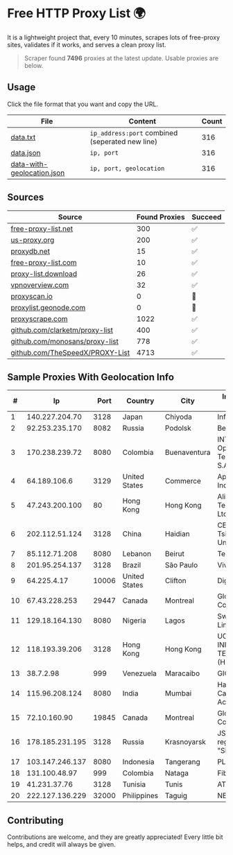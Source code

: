 
# Free HTTP Proxy List 🌍

It is a lightweight project that, every 10 minutes, scrapes lots of free-proxy sites, validates if it works, and serves a clean proxy list.


> Scraper found **7496** proxies at the latest update. Usable proxies are below.

## Usage

Click the file format that you want and copy the URL.


|File|Content|Count|
|----|-------|-----|
|[data.txt](https://raw.githubusercontent.com/themiralay/Proxy-List-World/master/data.txt)|`ip_address:port` combined (seperated new line)|316|
|[data.json](https://raw.githubusercontent.com/themiralay/Proxy-List-World/master/data.json)|`ip, port`|316|
|[data-with-geolocation.json](https://raw.githubusercontent.com/themiralay/Proxy-List-World/master/data-with-geolocation.json)|`ip, port, geolocation`|316|

## Sources

|Source|Found Proxies|Succeed|
|------|-------------|-------|
|[free-proxy-list.net](https://free-proxy-list.net)|300|✅|
|[us-proxy.org](https://www.us-proxy.org)|200|✅|
|[proxydb.net](http://proxydb.net)|15|✅|
|[free-proxy-list.com](https://free-proxy-list.com/?page=&port=&type%5B%5D=http&type%5B%5D=https&up_time=0&search=Search)|10|✅|
|[proxy-list.download](https://www.proxy-list.download/HTTP)|26|✅|
|[vpnoverview.com](https://vpnoverview.com/privacy/anonymous-browsing/free-proxy-servers)|32|✅|
|[proxyscan.io](https://www.proxyscan.io)|0|🚫|
|[proxylist.geonode.com](https://proxylist.geonode.com/api/proxy-list?limit=300&page=1&sort_by=lastChecked&sort_type=desc&protocols=http,https)|0|🚫|
|[proxyscrape.com](https://api.proxyscrape.com/v2/?request=displayproxies&protocol=http&timeout=10000&country=all&ssl=all&anonymity=all)|1022|✅|
|[github.com/clarketm/proxy-list](https://raw.githubusercontent.com/clarketm/proxy-list/master/proxy-list-raw.txt)|400|✅|
|[github.com/monosans/proxy-list](https://raw.githubusercontent.com/monosans/proxy-list/main/proxies/http.txt)|778|✅|
|[github.com/TheSpeedX/PROXY-List](https://raw.githubusercontent.com/TheSpeedX/PROXY-List/master/http.txt)|4713|✅|


## Sample Proxies With Geolocation Info

|#|Ip|Port|Country|City|Internet Service Provider|
|-|--|----|-------|----|-------------------------|
|1|140.227.204.70|3128|Japan|Chiyoda|InfoSphere|
|2|92.253.235.170|8082|Russia|Podolsk|Best Line Ltd.|
|3|170.238.239.72|8080|Colombia|Buenaventura|INTERNEXA Brasil Operadora de TelecomunicaÔÔes S.A|
|4|64.189.106.6|3129|United States|Commerce|Apogee Telecom Inc.|
|5|47.243.200.100|80|Hong Kong|Hong Kong|Alibaba (US) Technology Co., Ltd.|
|6|202.112.51.124|3128|China|Haidian|CERNET2 IX at Tsinghua University|
|7|85.112.71.208|8080|Lebanon|Beirut|TerraNet sal|
|8|201.95.254.137|3128|Brazil|São Paulo|Vivo|
|9|64.225.4.17|10006|United States|Clifton|DigitalOcean, LLC|
|10|67.43.228.253|29447|Canada|Montreal|GloboTech Communications|
|11|129.18.164.130|8080|Nigeria|Lagos|Swift Networks Limited|
|12|118.193.39.206|3128|Hong Kong|Hong Kong|UCLOUD INFORMATION TECHNOLOGY (HK) LIMITED|
|13|38.7.2.98|999|Venezuela|Maracaibo|GIGAPOP, C.A.|
|14|115.96.208.124|8080|India|Mumbai|Hathway IP over Cable Internet Access|
|15|72.10.160.90|19845|Canada|Montreal|GloboTech Communications|
|16|178.185.231.195|3128|Russia|Krasnoyarsk|JSC Rostelecom regional branch "Siberia"|
|17|103.147.246.137|8080|Indonesia|Tangerang|PLBNET|
|18|131.100.48.97|999|Colombia|Nataga|Fibernet TV SAS|
|19|41.231.37.76|3128|Tunisia|Tunis|ATI - ISP|
|20|222.127.136.229|32000|Philippines|Taguig|NETWORK-IP|



## Contributing

Contributions are welcome, and they are greatly appreciated! Every
little bit helps, and credit will always be given.

